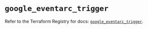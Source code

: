# `google_eventarc_trigger`

Refer to the Terraform Registry for docs: [`google_eventarc_trigger`](https://registry.terraform.io/providers/hashicorp/google/6.36.1/docs/resources/eventarc_trigger).
